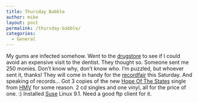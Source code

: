 ```yaml
---
title: Thursday Babble
author: mike
layout: post
permalink: /thursday-babble/
categories:
  - General
---
```

My gums are infected somehow. Went to the <a target="_blank" href="http://www.apoteket.se/">drugstore</a> to see if I could avoid an expensive visit to the dentist. They thought so. Someone sent me 250 monies. Don&#8217;t know why, don&#8217;t know who. I&#8217;m puzzled, but whoever sent it, thanks! They will come in handy for the [recordfair][1] this Saturday. And speaking of records&#8230; Got 3 copies of the new <a target="_blank" href="http://www.hopeofthestates.com/">Hope Of The States</a> single from <a target="_blank" href="http://www.hmv.co.uk">HMV</a> for some reason. 2 cd singles and one vinyl, all for the price of one. :) Installed <a target="_blank" href="http://www.suse.com">Suse</a> Linux 9.1. Need a good ftp client for it.

 [1]: http://www.redvolume.com/archives/2004/08/11/stockholm-recordfair/